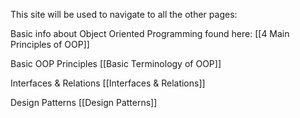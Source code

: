 This site will be used to navigate to all the other pages:

Basic info about Object Oriented Programming found here:
[[4 Main Principles of OOP]]

Basic OOP Principles
[[Basic Terminology of OOP]]

Interfaces & Relations
[[Interfaces & Relations]]

Design Patterns
[[Design Patterns]]






